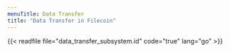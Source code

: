 ```yaml
---
menuTitle: Data Transfer
title: "Data Transfer in Filecoin"
---
```


{{< readfile file="data_transfer_subsystem.id" code="true" lang="go" >}}

